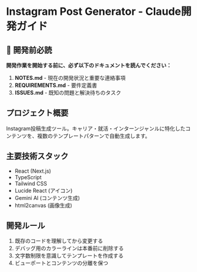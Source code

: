 # Instagram Post Generator - Claude開発ガイド

## 🚨 開発前必読

**開発作業を開始する前に、必ず以下のドキュメントを読んでください：**

1. **NOTES.md** - 現在の開発状況と重要な連絡事項
2. **REQUIREMENTS.md** - 要件定義書
3. **ISSUES.md** - 既知の問題と解決待ちのタスク

## プロジェクト概要
Instagram投稿生成ツール。キャリア・就活・インターンジャンルに特化したコンテンツを、複数のテンプレートパターンで自動生成します。

## 主要技術スタック
- React (Next.js)
- TypeScript
- Tailwind CSS
- Lucide React (アイコン)
- Gemini AI (コンテンツ生成)
- html2canvas (画像生成)

## 開発ルール
1. 既存のコードを理解してから変更する
2. デバッグ用のカラーラインは本番前に削除する
3. 文字数制限を意識してテンプレートを作成する
4. ビューポートとコンテンツの分離を保つ